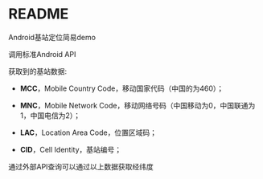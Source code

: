 # README

Android基站定位简易demo

调用标准Android API



获取到的基站数据:

- **MCC**，Mobile Country Code，移动国家代码（中国的为460）；

- **MNC**，Mobile Network Code，移动网络号码（中国移动为0，中国联通为1，中国电信为2）； 

- **LAC**，Location Area Code，位置区域码；

- **CID**，Cell Identity，基站编号；



通过外部API查询可以通过以上数据获取经纬度